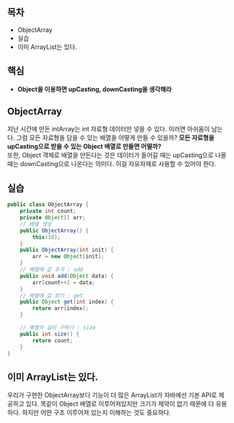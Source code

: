 ## 목차
- ObjectArray
- 실습
- 이미 ArrayList는 있다.

## 핵심
- **Object을 이용하면 upCasting, downCasting을 생각해라**

## ObjectArray
지난 시간에 만든 intArray는 int 자료형 데이터만 넣을 수 있다. 이러면 아쉬움이 남는다. 그럼 모든 자료형을 담을 수 있는 배열을 어떻게 만들 수 있을까? **모든 자료형을 upCasting으로 받을 수 있는 Object 배열로 만들면 어떨까?**<br>
또한, Object 객체로 배열을 만든다는 것은 데이터가 들어갈 때는 upCasting으로 나올 때는 downCasting으로 나온다는 의미다. 이걸 자유자재로 사용할 수 있어야 한다.

## 실습
```java
public class ObjectArray {
    private int count;
    private Object[] arr;
    // 배열 생성
    public ObjectArray() {
        this(10);
    }
    public ObjectArray(int init) {
        arr = new Object[init];
    }
    // 배열에 값 추가 : add
    public void add(Object data) {
        arr[count++] = data;
    }
    // 배열에 값 얻기 : get
    public Object get(int index) {
        return arr[index];
    }

    // 배열의 길이 구하기 : size
    public int size() {
        return count;
    }
}
```
## 이미 ArrayList는 있다.
우리가 구현한 ObjectArray보다 기능이 더 많은 ArrayList가 자바에선 기본 API로 제공하고 있다. 똑같이 Object 배열로 이루어져있지만 크기가 제약이 없기 때문에 더 유용하다. 하지만 어떤 구조 이루어져 있는지 이해하는 것도 중요하다.
